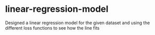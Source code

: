 # linear-regression-model
Designed a linear regression model for the given dataset and using the different loss functions to see how the line fits
